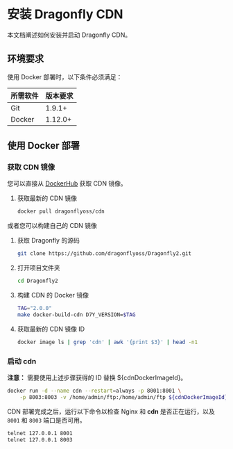 # 安装 Dragonfly CDN

本文档阐述如何安装并启动 Dragonfly CDN。

## 环境要求

使用 Docker 部署时，以下条件必须满足：

所需软件 | 版本要求
---|---
Git|1.9.1+
Docker|1.12.0+

## 使用 Docker 部署

### 获取 CDN 镜像

您可以直接从 [DockerHub](https://hub.docker.com/) 获取 CDN 镜像。

1. 获取最新的 CDN 镜像

    ```sh
    docker pull dragonflyoss/cdn
    ```

或者您可以构建自己的 CDN 镜像

1. 获取 Dragonfly 的源码

    ```sh
    git clone https://github.com/dragonflyoss/Dragonfly2.git
    ```

2. 打开项目文件夹

    ```sh
    cd Dragonfly2
    ```

3. 构建 CDN 的 Docker 镜像

    ```sh
    TAG="2.0.0"
    make docker-build-cdn D7Y_VERSION=$TAG
    ```

4. 获取最新的 CDN 镜像 ID

    ```sh
    docker image ls | grep 'cdn' | awk '{print $3}' | head -n1
    ```

### 启动 cdn

**注意：** 需要使用上述步骤获得的 ID 替换 ${cdnDockerImageId}。

```sh
docker run -d --name cdn --restart=always -p 8001:8001 \
    -p 8003:8003 -v /home/admin/ftp:/home/admin/ftp ${cdnDockerImageId} --download-port=8001
```

CDN 部署完成之后，运行以下命令以检查 Nginx 和 **cdn** 是否正在运行，以及 `8001` 和 `8003` 端口是否可用。

```sh
telnet 127.0.0.1 8001
telnet 127.0.0.1 8003
```
